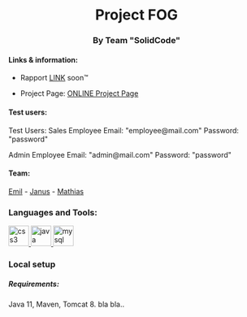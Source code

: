 
<h1 align="center">Project FOG</h1>
<h3 align="center">By Team "SolidCode"</h3>

<h4>Links & information:</h4>

- Rapport [LINK](http://solidcode.xyz/Rapports/) soon™

- Project Page: [ ONLINE Project Page](http://solidcode.xyz/FOG-1.0/)

<h4>Test users:</h4>
<p> Test Users: Sales Employee Email: "employee@mail.com" Password: "password"</p>

<p>Admin Employee Email: "admin@mail.com" Password: "password"</p>

<h4>Team:</h4>
<a href="https://github.com/Tenz331" rel="nofollow">Emil</a> - <a href="https://github.com/Janussr" rel="nofollow">Janus</a> - <a href="https://github.com/MGDelux" rel="nofollow">Mathias</a>

<h3 align="left">Languages and Tools:</h3>
<p align="left"> <a href="https://www.w3schools.com/css/" target="_blank"> <img src="https://devicons.github.io/devicon/devicon.git/icons/css3/css3-original-wordmark.svg" alt="css3" width="40" height="40"/> </a> <a href="https://www.java.com" target="_blank"> <img src="https://devicons.github.io/devicon/devicon.git/icons/java/java-original-wordmark.svg" alt="java" width="40" height="40"/> </a> <a href="https://www.mysql.com/" target="_blank"> <img src="https://devicons.github.io/devicon/devicon.git/icons/mysql/mysql-original-wordmark.svg" alt="mysql" width="40" height="40"/> </a> </p>

<h3> Local setup</h3>
<h5>Requirements:</h5>
Java 11,
Maven, 
Tomcat 8.
bla bla..

